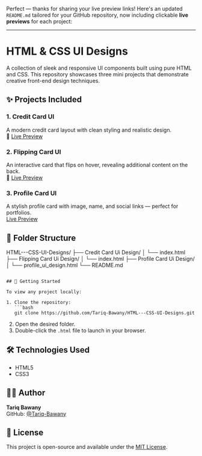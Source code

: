 Perfect — thanks for sharing your live preview links! Here's an updated `README.md` tailored for your GitHub repository, now including clickable **live previews** for each project:

---


# HTML & CSS UI Designs

A collection of sleek and responsive UI components built using pure HTML and CSS. This repository showcases three mini projects that demonstrate creative front-end design techniques.

## ✨ Projects Included

### 1. Credit Card UI  
A modern credit card layout with clean styling and realistic design.  
🔗 [Live Preview](https://tariq-bawany.github.io/HTML---CSS-UI-Designs/Credit%20Card%20Ui%20Design/index.html)

### 2. Flipping Card UI  
An interactive card that flips on hover, revealing additional content on the back.  
🔗 [Live Preview](https://tariq-bawany.github.io/HTML---CSS-UI-Designs/Flipping%20Card%20Ui%20Design/index.html)

### 3. Profile Card UI  
A stylish profile card with image, name, and social links — perfect for portfolios.  
[Live Preview](https://tariq-bawany.github.io/HTML---CSS-UI-Designs/Profile%20Card%20Ui%20Design/profile_ui_design.html)


## 📁 Folder Structure
HTML---CSS-UI-Designs/
├── Credit Card Ui Design/
│   └── index.html
├── Flipping Card Ui Design/
│   └── index.html
├── Profile Card Ui Design/
│   └── profile_ui_design.html
└── README.md
```

## 🚀 Getting Started

To view any project locally:

1. Clone the repository:
   ```bash
   git clone https://github.com/Tariq-Bawany/HTML---CSS-UI-Designs.git
   ```
2. Open the desired folder.
3. Double-click the `.html` file to launch in your browser.

## 🛠️ Technologies Used

- HTML5
- CSS3

## 🙋‍♂️ Author

**Tariq Bawany**  
GitHub: [@Tariq-Bawany](https://github.com/Tariq-Bawany)

## 📄 License

This project is open-source and available under the [MIT License](LICENSE).
